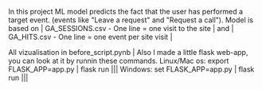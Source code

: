 In this project ML model predicts the fact that the user has performed a target event. (events like "Leave a request" and "Request a call"). Model is based on | GA_SESSIONS.csv - One line = one visit to the site | and | GA_HITS.csv - One line = one event per site visit |

All vizualisation in before_script.pynb | Also I made a little flask web-app, you can look at it by runnin these commands.
Linux/Mac os: export FLASK_APP=app.py  | flask run |||
Windows: set FLASK_APP=app.py | flask run  |||
